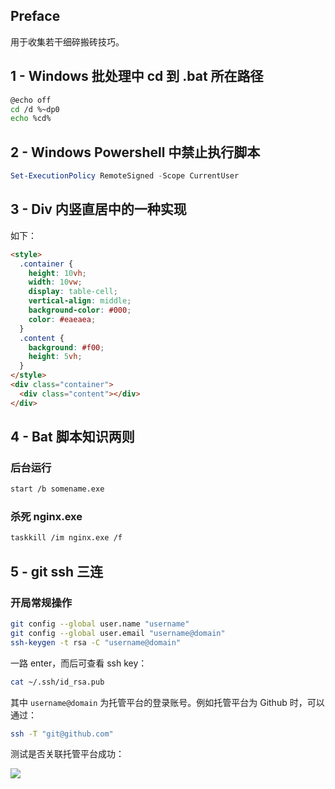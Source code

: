 ## Preface

用于收集若干细碎搬砖技巧。

## 1 - Windows 批处理中 cd 到 .bat 所在路径

```bash
@echo off
cd /d %~dp0
echo %cd%
```

## 2 - Windows Powershell 中禁止执行脚本

```powershell
Set-ExecutionPolicy RemoteSigned -Scope CurrentUser
```

## 3 - Div 内竖直居中的一种实现

如下：

```html
<style>
  .container {
    height: 10vh;
    width: 10vw;
    display: table-cell;
    vertical-align: middle;
    background-color: #000;
    color: #eaeaea;
  }
  .content {
    background: #f00;
    height: 5vh;
  }
</style>
<div class="container">
  <div class="content"></div>
</div>
```

## 4 - Bat 脚本知识两则

### 后台运行

```bash
start /b somename.exe
```

### 杀死 nginx.exe

```bash
taskkill /im nginx.exe /f
```

## 5 - git ssh 三连

### 开局常规操作

```bash
git config --global user.name "username"
git config --global user.email "username@domain"
ssh-keygen -t rsa -C "username@domain"
```

一路 enter，而后可查看 ssh key：

```bash
cat ~/.ssh/id_rsa.pub
```

其中 `username@domain` 为托管平台的登录账号。例如托管平台为 Github 时，可以通过：

```bash
ssh -T "git@github.com"
```

测试是否关联托管平台成功：

![](../../assets/shell-check-ssh-git.png)
